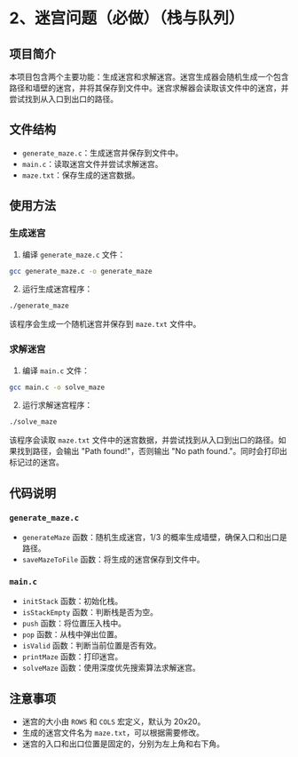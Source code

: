 # 2、迷宫问题（必做）（栈与队列）

## 项目简介

本项目包含两个主要功能：生成迷宫和求解迷宫。迷宫生成器会随机生成一个包含路径和墙壁的迷宫，并将其保存到文件中。迷宫求解器会读取该文件中的迷宫，并尝试找到从入口到出口的路径。

## 文件结构

- `generate_maze.c`：生成迷宫并保存到文件中。
- `main.c`：读取迷宫文件并尝试求解迷宫。
- `maze.txt`：保存生成的迷宫数据。

## 使用方法

### 生成迷宫

1. 编译 `generate_maze.c` 文件：
```sh
gcc generate_maze.c -o generate_maze
```

2. 运行生成迷宫程序：
```sh
./generate_maze
```

   该程序会生成一个随机迷宫并保存到 `maze.txt` 文件中。

### 求解迷宫

1. 编译 `main.c` 文件：
```sh
gcc main.c -o solve_maze
```

2. 运行求解迷宫程序：
```sh
./solve_maze
```

   该程序会读取 `maze.txt` 文件中的迷宫数据，并尝试找到从入口到出口的路径。如果找到路径，会输出 "Path found!"，否则输出 "No path found."。同时会打印出标记过的迷宫。

## 代码说明

### `generate_maze.c`

- `generateMaze` 函数：随机生成迷宫，1/3 的概率生成墙壁，确保入口和出口是路径。
- `saveMazeToFile` 函数：将生成的迷宫保存到文件中。

### `main.c`

- `initStack` 函数：初始化栈。
- `isStackEmpty` 函数：判断栈是否为空。
- `push` 函数：将位置压入栈中。
- `pop` 函数：从栈中弹出位置。
- `isValid` 函数：判断当前位置是否有效。
- `printMaze` 函数：打印迷宫。
- `solveMaze` 函数：使用深度优先搜索算法求解迷宫。

## 注意事项

- 迷宫的大小由 `ROWS` 和 `COLS` 宏定义，默认为 20x20。
- 生成的迷宫文件名为 `maze.txt`，可以根据需要修改。
- 迷宫的入口和出口位置是固定的，分别为左上角和右下角。